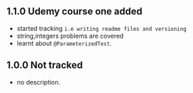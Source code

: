 ## 1.1.0 Udemy course one added
- started tracking `i.e writing readme files and versioning`
- string,integers problems are covered
- learnt about `@ParameterizedTest`.

## 1.0.0 Not tracked  
- no description.